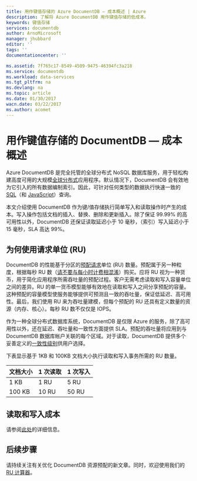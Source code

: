 ```yaml
---
title: 用作键值存储的 Azure DocumentDB — 成本概述 | Azure
description: 了解将 Azure DocumentDB 用作键值存储的低成本。
keywords: 键值存储
services: documentdb
author: ArnoMicrosoft
manager: jhubbard
editor: ''
tags: ''
documentationcenter: ''

ms.assetid: 7f765c17-8549-4509-9475-46394fc3a218
ms.service: documentdb
ms.workload: data-services
ms.tgt_pltfrm: na
ms.devlang: na
ms.topic: article
ms.date: 01/30/2017
wacn.date: 03/22/2017
ms.author: acomet
---
```


# 用作键值存储的 DocumentDB — 成本概述

Azure DocumentDB 是完全托管的全球分布式 NoSQL 数据库服务，用于轻松构建高度可用的大规模[全球分布式](./documentdb-distribute-data-globally.md)应用程序。默认情况下，DocumentDB 会有效地为它引入的所有数据编制索引。因此，可针对任何类型的数据执行快速一致的 [SQL](./documentdb-sql-query.md)（和 [JavaScript](./documentdb-programming.md)）查询。

本文介绍使用 DocumentDB 作为键/值存储执行简单写入和读取操作时产生的成本。写入操作包括文档的插入、替换、删除和更新插入。除了保证 99.99% 的高可用性以外，DocumentDB 还保证读取延迟小于 10 毫秒，（索引）写入延迟小于 15 毫秒，SLA 高达 99%。

## 为何使用请求单位 (RU)

DocumentDB 的性能基于分区的[预配请求](./documentdb-programming.md)单位 (RU) 数量。预配属于另一种粒度，根据每秒 RU 数（[请不要与每小时计费相混淆](https://www.azure.cn/pricing/details/documentdb/)）购买。应将 RU 视为一种货币，用于简化应用程序所需吞吐量的预配过程。客户无需考虑读取和写入容量单位之间的差异。RU 的单一货币模型能够有效地在读取和写入之间分享预配的容量。这种预配的容量模型使服务能够提供可预测且一致的吞吐量，保证低延迟、高可用性。最后，我们使用 RU 来为吞吐量建模，但每个预配的 RU 还具有定义数量的资源（内存、核心）。每秒 RU 数不仅仅是 IOPS。

作为一种全球分布式数据库系统，DocumentDB 是仅限 Azure 的服务，除了高可用性以外，还在延迟、吞吐量和一致性方面提供 SLA。预配的吞吐量将应用到与 DocumentDB 数据库帐户关联的每个区域。对于读取，DocumentDB 提供多个妥善定义的[一致性级别](./documentdb-consistency-levels.md)供用户选择。

下表显示基于 1KB 和 100KB 文档大小执行读取和写入事务所需的 RU 数量。

|文档大小|1 次读取|1 次写入|
|-------------|------|-------|
|1 KB|1 RU|5 RU|
|100 KB|10 RU|50 RU|

## 读取和写入成本

请参阅[此处](https://www.azure.cn/pricing/details/documentdb/)的详细信息。

## 后续步骤

请持续关注有关优化 DocumentDB 资源预配的新文章。同时，欢迎使用我们的 [RU 计算器](https://www.documentdb.com/capacityplanner)。

<!---HONumber=Mooncake_0313_2017-->